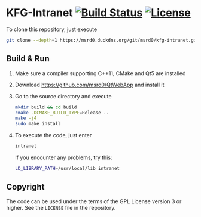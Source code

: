# KFG-Intranet [![Build Status](https://travis-ci.com/msrd0/KFG-Intranet.svg?token=fqEVUjqYjQFvWLurRvUX)](https://travis-ci.com/msrd0/KFG-Intranet) [![License](https://img.shields.io/badge/license-GPL--3.0-blue.svg)](https://www.gnu.org/licenses/gpl-3.0)

To clone this repository, just execute

```bash
git clone --depth=1 https://msrd0.duckdns.org/git/msrd0/kfg-intranet.git
```

## Build & Run

1. Make sure a compiler supporting C++11, CMake and Qt5 are installed
2. Download https://github.com/msrd0/QtWebApp and install it
3. Go to the source directory and execute
	```bash
	mkdir build && cd build
	cmake -DCMAKE_BUILD_TYPE=Release ..
	make -j4
	sudo make install
	```

4. To execute the code, just enter
	```bash
	intranet
	```
	If you encounter any problems, try this:
	```bash
	LD_LIBRARY_PATH=/usr/local/lib intranet
	```

## Copyright

The code can be used under the terms of the GPL License version 3 or higher. See the `LICENSE` file in the repository.
